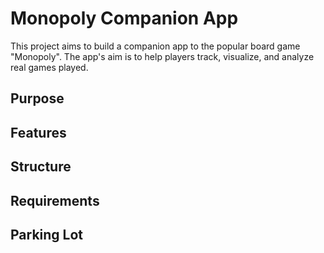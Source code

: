# Monopoly Companion App

This project aims to build a companion app to the popular board game "Monopoly". The app's aim is to help players track, visualize, and analyze real games played. 

## Purpose 

## Features

## Structure

## Requirements

## Parking Lot